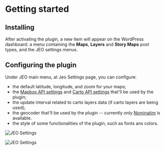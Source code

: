 # Getting started

## Installing

After activating the plugin, a new item will appear on the WordPress dashboard: a menu containing the **Maps**, **Layers** and **Story Maps** post types, and the JEO settings menus.

## Configuring the plugin

Under JEO main menu, at Jeo Settings page, you can configure:

* the default latitude, longitude, and zoom for your maps;
* the [Mapbox API settings](https://docs.mapbox.com/help/how-mapbox-works/access-tokens/) and [Carto API settings](https://carto.com/developers/carto-js/guides/get-api-key/) that'll be used by the plugin;
* the update interval related to carto layers data (if carto layers are being used);
* the geocoder that'll be used by the plugin -- currently only [Nominatim](https://nominatim.openstreetmap.org/) is available.
* the style of some functionalities of the plugin, such as fonts ans colors.

![JEO Settings](img/jeo-settings.png)

![JEO Settings](img/jeo-settings2.png)

